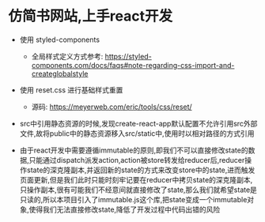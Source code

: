 # 仿简书网站,上手react开发

- 使用 styled-components

  - 全局样式定义方式参考: https://styled-components.com/docs/faqs#note-regarding-css-import-and-createglobalstyle

- 使用 reset.css 进行基础样式重置

  - 源码: https://meyerweb.com/eric/tools/css/reset/

- src中引用静态资源的时候,发现create-react-app默认配置不允许引用src外部文件,故将public中的静态资源移入src/static中,使用时以相对路径的方式引用

- 由于react开发中需要遵循immutable的原则,即我们不可以直接修改state的数据,只能通过dispatch派发action,action被store转发给reducer后,reducer操作state的深克隆副本,并返回新的state的方式来改变store中的state,进而触发页面更新,但是我们此时只能时刻牢记要在reducer中拷贝state的深克隆副本,只操作副本,很有可能我们不经意间就直接修改了state,那么我们就希望state是只读的,所以本项目引入了immutable.js这个库,把state变成一个immutable对象,使得我们无法直接修改state,降低了开发过程中代码出错的风险

